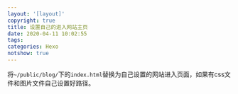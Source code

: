 ```yaml
---
layout: '[layout]'
copyright: true
title: 设置自己的进入网站主页
date: 2020-04-11 10:02:55
tags:
categories: Hexo
notshow: true
---
```


将`~/public/blog/`下的`index.html`替换为自己设置的网站进入页面，如果有css文件和图片文件自己设置好路径。


